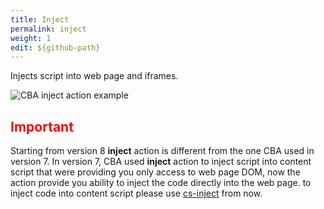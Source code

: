 ```yaml
---
title: Inject
permalink: inject
weight: 1
edit: ${github-path}
---
```


Injects script into web page and iframes. 

![CBA inject action example](/images/extension/actions/inject.jpg)

<h2 style="color: red;">Important</h2>

Starting from version 8 **inject** action is different from the one CBA used in version 7.
In version 7, CBA used **inject** action to inject script into content script that were providing you only access to web page DOM, now the action provide you ability to inject the code directly into the web page. to inject code into content script please use [cs-inject](/inject-cs) from now.
